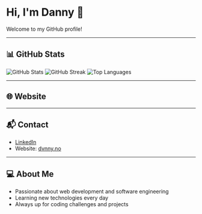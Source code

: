 # Hi, I'm Danny 👋

Welcome to my GitHub profile!  

---

## 📊 GitHub Stats

<img src="https://github-readme-stats.vercel.app/api?username=dvnnyle&theme=dark&show_icons=true&count_private=true" alt="GitHub Stats" />
<img src="https://github-readme-streak-stats.herokuapp.com/?user=dvnnyle&theme=dark&hide_border=false" alt="GitHub Streak" />
<img src="https://github-readme-stats.vercel.app/api/top-langs/?username=dvnnyle&theme=dark&hide_border=false&layout=compact" alt="Top Languages" />

---

## 🌐 Website



---

## 📬 Contact

- [LinkedIn](https://www.linkedin.com/in/danny-nguyen-le/)
- Website: [dvnny.no](https://dvnny.no/)

---

## 💻 About Me

- Passionate about web development and software engineering  
- Learning new technologies every day  
- Always up for coding challenges and projects  
